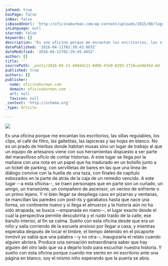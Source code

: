 ```yaml
---
inFeed: true
hasPage: false
inNav: false
isBasedOnUrl: 'http://oficinaburman.com/wp-content/uploads/2015/08/logob.png'
inLanguage: null
starred: false
keywords: []
description: "Es una oficina porque me encantan los escritorios, las sillas regulables, los clips, el café de filtro, las galletitas, las lapiceras y las hojas en blanco. No es un prado de hierbas donde habitan musas sino un lugar de trabajo al que un equipo de artesanos viene con sus herramientas dispuesto a ser parte del maravilloso oficio de contar historias. A este lugar se llega por la mañana con una nota en un papel que ha madurado en un bolsillo junto a un ticket de parking, con servilletas de bares en las que una línea de diálogo convive con la huella de una taza, con finales de capítulo esbozados en la parte de atrás de la caja de un remedio vencido. A este lugar\_–a esta oficina–, se traen personajes que en parte son un cuñado, un amigo, un transeúnte, un compañero de ascensor, un vecino de enfrente o un primo lejano. Y ni bien llegar se despliega caos en pizarras y ventanas, se mancillan las paredes con post-its y garabatos hasta que nace una forma, un continente nuevo y si llega el almuerzo y la historia aún no ha sido atrapada, se busca\_–empanada en mano–, el lugar exacto desde el cual la perspectiva permite descubrirla y el ruido traído de la calle, ese barullo interior, al fin se calma. Sueño con esta oficina desde que era un niño y salía corriendo de la escuela ansioso por llegar a casa, y mientras esperaba después de tocar el timbre, el tiempo detenido en el picaporte inmóvil yo sabía que una palabra\_–y no otra–, inauguraría el relato cuando alguien abriera. Produce una sensación extraordinaria saber que hay alguien del otro lado que va a dejarlo todo para escuchar nuestra historia. Y sueño con esta oficina porque cuando me siento en mi escritorio ante una página en blanco, soy el mismo niño esperando que la puerta se abra."
datePublished: '2016-04-11T02:30:43.863Z'
dateModified: '2016-04-11T02:29:49.495Z'
author: []
title: ''
sourcePath: _posts/2016-04-11-d44ddc11-0d8b-47e0-8293-2718ced4b45d.md
published: true
authors: []
publisher:
  name: oficinaburman.com
  domain: oficinaburman.com
  url: null
  favicon: null
_context: 'http://schema.org'
_type: Article

---
```

![](https://s3-us-west-2.amazonaws.com/the-grid-img/p/065778252c67a54bc46d97a49b7f2d6ba85eb7d6.png)

Es una oficina porque me encantan los escritorios, las sillas regulables, los clips, el café de filtro, las galletitas, las lapiceras y las hojas en blanco. No es un prado de hierbas donde habitan musas sino un lugar de trabajo al que un equipo de artesanos viene con sus herramientas dispuesto a ser parte del maravilloso oficio de contar historias. A este lugar se llega por la mañana con una nota en un papel que ha madurado en un bolsillo junto a un ticket de parking, con servilletas de bares en las que una línea de diálogo convive con la huella de una taza, con finales de capítulo esbozados en la parte de atrás de la caja de un remedio vencido. A este lugar --a esta oficina--, se traen personajes que en parte son un cuñado, un amigo, un transeúnte, un compañero de ascensor, un vecino de enfrente o un primo lejano. Y ni bien llegar se despliega caos en pizarras y ventanas, se mancillan las paredes con post-its y garabatos hasta que nace una forma, un continente nuevo y si llega el almuerzo y la historia aún no ha sido atrapada, se busca --empanada en mano--, el lugar exacto desde el cual la perspectiva permite descubrirla y el ruido traído de la calle, ese barullo interior, al fin se calma. Sueño con esta oficina desde que era un niño y salía corriendo de la escuela ansioso por llegar a casa, y mientras esperaba después de tocar el timbre, el tiempo detenido en el picaporte inmóvil yo sabía que una palabra --y no otra--, inauguraría el relato cuando alguien abriera. Produce una sensación extraordinaria saber que hay alguien del otro lado que va a dejarlo todo para escuchar nuestra historia. Y sueño con esta oficina porque cuando me siento en mi escritorio ante una página en blanco, soy el mismo niño esperando que la puerta se abra.